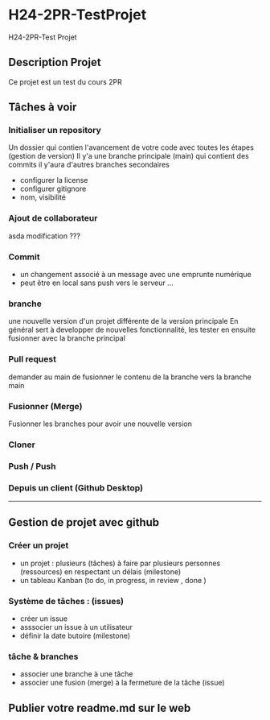 # H24-2PR-TestProjet
H24-2PR-Test Projet

## Description Projet
Ce projet est un test du cours 2PR

## Tâches à voir 

### Initialiser un repository
Un dossier qui contien l'avancement de votre code avec toutes les étapes (gestion de version)
Il y'a une branche principale (main) qui contient des commits
il y'aura d'autres branches secondaires
- configurer la license 
- configurer gitignore
- nom, visibilité

### Ajout de collaborateur
asda
modification ???

### Commit
- un changement associé à un message avec une emprunte numérique
- peut être en local sans push vers le serveur ...  
### branche
une nouvelle version d'un projet différente de la version principale
En général sert à developper de nouvelles fonctionnalité, les tester en ensuite fusionner avec la branche principal 

### Pull request
demander au main de fusionner le contenu de la branche vers la branche main 

### Fusionner (Merge)
Fusionner les branches pour avoir une nouvelle version 

### Cloner 

### Push / Push

### Depuis un client (Github Desktop)


------------------------------------------

## Gestion de projet avec github

### Créer un projet 
- un projet : plusieurs (tâches) à faire par plusieurs personnes (ressources) en respectant un délais (milestone)
- un tableau Kanban (to do, in progress, in review , done )

### Système de tâches : (issues)
- créer un issue 
- asssocier un issue à un utilisateur
- définir la date butoire (milestone) 

### tâche & branches
- associer une branche à une tâche
- associer une fusion (merge) à la fermeture de la tâche (issue)


## Publier votre readme.md sur le web 

